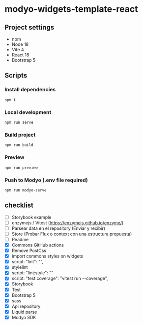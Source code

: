 # modyo-widgets-template-react

## Project settings

- npm
- Node 18
- Vite 4
- React 18
- Bootstrap 5

## Scripts

### Install dependencies

```
npm i
```

### Local development

```
npm run serve
```

### Build project

```
npm run build
```

### Preview

```
npm run preview
```

### Push to Modyo (.env file required)

```
npm run modyo-serve
```


## checklist

- [ ] Storybook example
- [ ] enzymejs / Vitest (https://enzymejs.github.io/enzyme/)
- [ ] Parsear data en el repository (Enviar y recibir)
- [ ] Store (Probar Flux o context con una estructura propuesta)
- [ ] Readme
- [x] Commons GitHub actions
- [x] Remove PostCss
- [x] import commons styles on widgets
- [x] script: "lint": "",
- [x] stylelint
- [x] script: "lint:style": ""
- [x] script: "test:coverage": "vitest run --coverage",
- [x] Storybook
- [x] Test
- [x] Bootstrap 5
- [x] sass
- [x] Api repository
- [x] Liquid parse
- [x] Modyo SDK
